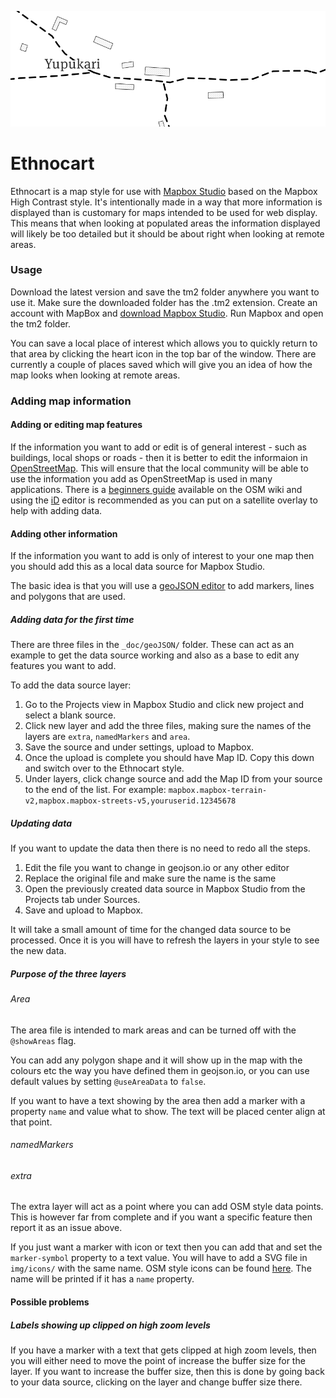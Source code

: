 ![Preview](/_doc/preview.png?raw=true "Preview of Ethnocart")
# Ethnocart

Ethnocart is a map style for use with [Mapbox Studio](https://www.mapbox.com/mapbox-studio/) based on the Mapbox High Contrast style. It's intentionally made in a way that more information is displayed than is customary for maps intended to be used for web display. This means that when looking at populated areas the information displayed will likely be too detailed but it should be about right when looking at remote areas.

### Usage

Download the latest version and save the tm2 folder anywhere you want to use it. Make sure the downloaded folder has the .tm2 extension. Create an account with MapBox and [download Mapbox Studio](https://www.mapbox.com/mapbox-studio/). Run Mapbox and open the tm2 folder.

You can save a local place of interest which allows you to quickly return to that area by clicking the heart icon in the top bar of the window. There are currently a couple of places saved which will give you an idea of how the map looks when looking at remote areas.

### Adding map information

#### Adding or editing map features

If the information you want to add or edit is of general interest - such as buildings, local shops or roads - then it is better to edit the informaion in [OpenStreetMap](http://wiki.openstreetmap.org/wiki/Editing). This will ensure that the local community will be able to use the information you add as OpenStreetMap is used in many applications. There is a [beginners guide](http://wiki.openstreetmap.org/wiki/Beginners%27_guide) available on the OSM wiki and using the [iD](http://wiki.openstreetmap.org/wiki/ID) editor is recommended as you can put on a satellite overlay to help with adding data.

#### Adding other information

If the information you want to add is only of interest to your one map then you should add this as a local data source for Mapbox Studio.

The basic idea is that you will use a [geoJSON editor](http://geojson.io) to add markers, lines and polygons that are used.

##### Adding data for the first time

There are three files in the `_doc/geoJSON/` folder. These can act as an example to get the data source working and also as a base to edit any features you want to add.

To add the data source layer:

1. Go to the Projects view in Mapbox Studio and click new project and select a blank source.
2. Click new layer and add the three files, making sure the names of the layers are `extra`, `namedMarkers` and `area`.
3. Save the source and under settings, upload to Mapbox.
4. Once the upload is complete you should have Map ID. Copy this down and switch over to the Ethnocart style.
5. Under layers, click change source and add the Map ID from your source to the end of the list. For example: `mapbox.mapbox-terrain-v2,mapbox.mapbox-streets-v5,youruserid.12345678`

##### Updating data
If you want to update the data then there is no need to redo all the steps.

1. Edit the file you want to change in geojson.io or any other editor
2. Replace the original file and make sure the name is the same
4. Open the previously created data source in Mapbox Studio from the Projects tab under Sources.
8. Save and upload to Mapbox.

It will take a small amount of time for the changed data source to be processed. Once it is you will have to refresh the layers in your style to see the new data.

##### Purpose of the three layers

###### Area

The area file is intended to mark areas and can be turned off with the `@showAreas` flag.

You can add any polygon shape and it will show up in the map with the colours etc the way you have defined them in geojson.io, or you can use default values by setting `@useAreaData` to `false`.

If you want to have a text showing by the area then add a marker with a property `name` and value what to show. The text will be placed center align at that point.

###### namedMarkers

###### extra

The extra layer will act as a point where you can add OSM style data points. This is however far from complete and if you want a specific feature then report it as an issue above.

If you just want a marker with icon or text then you can add that and set the `marker-symbol` property to a text value. You will have to add a SVG file in `img/icons/` with the same name. OSM style icons can be found [here](http://www.sjjb.co.uk/mapicons/contactsheet). The name will be printed if it has a `name` property.

#### Possible problems

##### Labels showing up clipped on high zoom levels

If you have a marker with a text that gets clipped at high zoom levels, then you will either need to move the point of increase the buffer size for the layer. If you want to increase the buffer size, then this is done by going back to your data source, clicking on the layer and change buffer size there.

